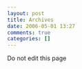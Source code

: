 ```yaml
---
layout: post
title: Archives
date: 2006-05-01 13:27
comments: true
categories: []
---
```

Do not edit this page
